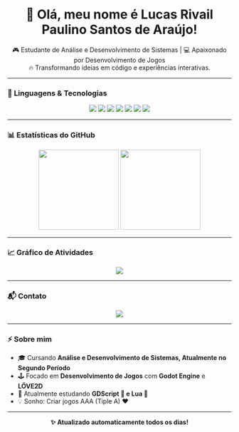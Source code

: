 <!-- Banner de boas-vindas -->
<h1 align="center">👋 Olá, meu nome é Lucas Rivail Paulino Santos de Araújo!</h1>

<p align="center">
🎮 Estudante de Análise e Desenvolvimento de Sistemas | 💻 Apaixonado por Desenvolvimento de Jogos <br>
🔥 Transformando ideias em código e experiências interativas.
</p>

---

### 🚀 Linguagens & Tecnologias

<p align="center">
  <img src="https://img.shields.io/badge/Python-3776AB?style=for-the-badge&logo=python&logoColor=white"/>
  <img src="https://img.shields.io/badge/Godot-478CBF?style=for-the-badge&logo=godot-engine&logoColor=white"/>
  <img src="https://img.shields.io/badge/HTML5-E34F26?style=for-the-badge&logo=html5&logoColor=white"/>
  <img src="https://img.shields.io/badge/Lua-2C2D72?style=for-the-badge&logo=lua&logoColor=white"/>
  <img src="https://img.shields.io/badge/LÖVE2D-FF69B4?style=for-the-badge&logo=love&logoColor=white"/>
  <img src="https://img.shields.io/badge/Java-ED8B00?style=for-the-badge&logo=openjdk&logoColor=white"/>
  <img src="https://img.shields.io/badge/Linux-FCC624?style=for-the-badge&logo=linux&logoColor=white"/>
</p>

---

### 📊 Estatísticas do GitHub

<p align="center">
  <img height="180em" src="https://github-readme-stats.vercel.app/api?username=HYZIN-1&show_icons=true&hide_border=true&bg_color=0D1117&title_color=FF1E1E&text_color=FF1E1E&icon_color=FF1E1E"/>
  <img height="180em" src="https://github-readme-stats.vercel.app/api/top-langs/?username=HYZIN-1&layout=compact&langs_count=8&hide_border=true&bg_color=0D1117&title_color=FF1E1E&text_color=FF1E1E"/>
</p>


---

### 📈 Gráfico de Atividades

<p align="center">
  <img src="https://github-readme-activity-graph.vercel.app/graph?username=HYZIN-1&bg_color=0D1117&color=FF1E1E&line=FF1E1E&point=FF4C4C&area_color=FF1E1E&area=true&hide_border=true&title_color=FF1E1E"/>
</p>

---

### 📬 Contato

<p align="center">
  <a href="mailto:SEU_EMAIL_AQUI">
    <img src="https://img.shields.io/badge/Email-D14836?style=for-the-badge&logo=gmail&logoColor=white"/>
  </a>
</p>

---

### ⚡ Sobre mim

- 🎓 Cursando **Análise e Desenvolvimento de Sistemas, Atualmente no Segundo Período**  
- 🕹️ Focado em **Desenvolvimento de Jogos** com **Godot Engine** e **LÖVE2D**  
- 🧠 Atualmente estudando **GDScript 🤖 e Lua 🌙**  
- 💡 Sonho: Criar jogos AAA (Tiple A) ❤  

---

<p align="center">
  <b>✨ Atualizado automaticamente todos os dias!</b>
</p>
